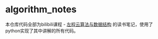 # algorithm_notes

本仓库代码全部为bilibili课程 - [左程云算法与数据结构](https://www.bilibili.com/video/BV13g41157hK) 的读书笔记，使用了python实现了其中讲解的所有代码。